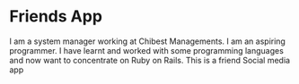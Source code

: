 # Friends App

I am a system manager working at Chibest Managements.
I am an aspiring programmer.
I have learnt and worked with some programming languages and now want to concentrate on Ruby on Rails.
This is a friend Social media app
